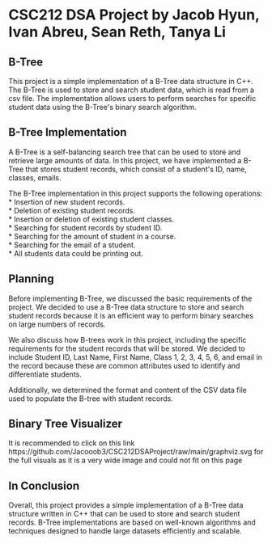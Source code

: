 <!DOCTYPE HTML>
<html>
 <h1> CSC212 DSA Project by Jacob Hyun, Ivan Abreu, Sean Reth, Tanya Li </h1>
<body>
  <h2>B-Tree
  </h2>

<p>
  This project is a simple implementation of a B-Tree data structure in C++. The B-Tree is used to store and search student data, which is read from a csv file. The implementation allows users to perform searches for specific student data using the B-Tree's binary search algorithm.
  </p>
  
<h2>B-Tree Implementation
  </h2>

<p>
  A B-Tree is a self-balancing search tree that can be used to store and retrieve large amounts of data. In this project, we have implemented a B-Tree that stores student records, which consist of a student's ID, name, classes, emails. 
  </p>

<p>
  The B-Tree implementation in this project supports the following operations:<br>
* Insertion of new student records.<br>
* Deletion of existing student records.<br>
* Insertion or deletion of existing student classes.<br>
* Searching for student records by student ID.<br>
* Searching for the amount of student in a course.<br>
* Searching for the email of a student.<br>
* All students data could be printing out.<br>
  </P>

<h2>
  Planning
  </h2>

<p>
  Before implementing B-Tree, we discussed the basic requirements of the project. We decided to use a B-Tree data structure to store and search student records because it is an efficient way to perform binary searches on large numbers of records.
  </p>

<p>
  We also discuss how B-trees work in this project, including the specific requirements for the student records that will be stored. We decided to include Student ID, Last Name, First Name, Class 1, 2, 3, 4, 5, 6, and email in the record because these are common attributes used to identify and differentiate students.
  </p>

<p>
  Additionally, we determined the format and content of the CSV data file used to populate the B-tree with student records.
  </p>
 <h2> Binary Tree Visualizer</h2>
 <p> It is recommended to click on this link https://github.com/Jacooob3/CSC212DSAProject/raw/main/graphviz.svg for the full visuals as it is a very wide image
     and could not fit on this page</p>
<h2> 
  In Conclusion
  </h2>
  
<p>
  Overall, this project provides a simple implementation of a B-Tree data structure written in C++ that can be used to store and search student records. B-Tree implementations are based on well-known algorithms and techniques designed to handle large datasets efficiently and scalable.
  </p>
  </body>
  </html>
